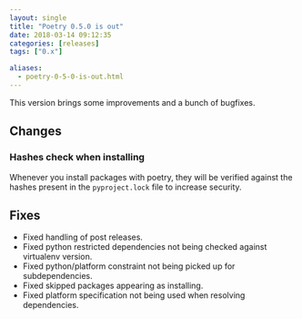 ```yaml
---
layout: single
title: "Poetry 0.5.0 is out"
date: 2018-03-14 09:12:35
categories: [releases]
tags: ["0.x"]

aliases:
  - poetry-0-5-0-is-out.html
---
```


This version brings some improvements and a bunch of bugfixes.

## Changes

### Hashes check when installing

Whenever you install packages with poetry, they will be verified against the hashes
present in the `pyproject.lock` file to increase security.

## Fixes

- Fixed handling of post releases.
- Fixed python restricted dependencies not being checked against virtualenv version.
- Fixed python/platform constraint not being picked up for subdependencies.
- Fixed skipped packages appearing as installing.
- Fixed platform specification not being used when resolving dependencies.
